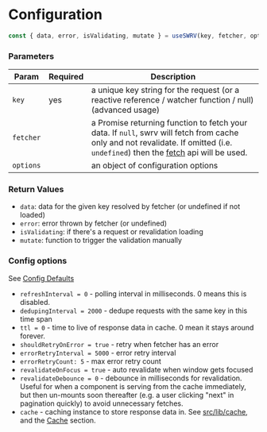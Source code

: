 # Configuration

```ts
const { data, error, isValidating, mutate } = useSWRV(key, fetcher, options)
```

### Parameters

| Param     | Required | Description                                                                                                                                                                                                                                  |
| --------- | -------- | -------------------------------------------------------------------------------------------------------------------------------------------------------------------------------------------------------------------------------------------- |
| `key`     | yes      | a unique key string for the request (or a reactive reference / watcher function / null) (advanced usage)                                                                                                                                     |
| `fetcher` |          | a Promise returning function to fetch your data. If `null`, swrv will fetch from cache only and not revalidate. If omitted (i.e. `undefined`) then the [fetch](https://developer.mozilla.org/en-US/docs/Web/API/Fetch_API) api will be used. |
| `options` |          | an object of configuration options                                                                                                                                                                                                           |


### Return Values

- `data`: data for the given key resolved by fetcher (or undefined if not
  loaded)
- `error`: error thrown by fetcher (or undefined)
- `isValidating`: if there's a request or revalidation loading
- `mutate`: function to trigger the validation manually

### Config options

See [Config Defaults](https://github.com/Kong/swrv/blob/1587416e59dad12f9261e289b8cf63da81aa2dd4/src/use-swrv.ts#L43)

- `refreshInterval = 0` - polling interval in milliseconds. 0 means this is
  disabled.
- `dedupingInterval = 2000` - dedupe requests with the same key in this time
  span
- `ttl = 0` - time to live of response data in cache. 0 mean it stays around
  forever.
- `shouldRetryOnError = true` - retry when fetcher has an error
- `errorRetryInterval = 5000` - error retry interval
- `errorRetryCount: 5` - max error retry count
- `revalidateOnFocus = true` - auto revalidate when window gets focused
- `revalidateDebounce = 0` - debounce in milliseconds for revalidation. Useful
  for when a component is serving from the cache immediately, but then un-mounts
  soon thereafter (e.g. a user clicking "next" in pagination quickly) to avoid
  unnecessary fetches.
- `cache` - caching instance to store response data in. See
  [src/lib/cache](src/lib/cache.ts), and the [Cache](/features#cache) section.
